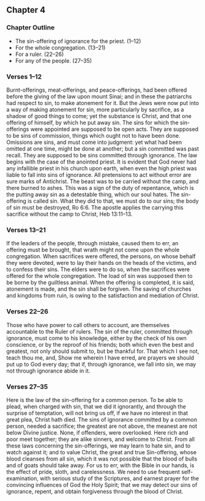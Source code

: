 ## Chapter 4

### Chapter Outline

- The sin-offering of ignorance for the priest. (1–12)
- For the whole congregation. (13–21)
- For a ruler. (22–26)
- For any of the people. (27–35)

### Verses 1–12

Burnt-offerings, meat-offerings, and peace-offerings, had been offered before the giving of the law upon mount Sinai; and in these the patriarchs had respect to sin, to make atonement for it. But the Jews were now put into a way of making atonement for sin, more particularly by sacrifice, as a shadow of good things to come; yet the substance is Christ, and that one offering of himself, by which he put away sin. The sins for which the sin-offerings were appointed are supposed to be open acts. They are supposed to be sins of commission, things which ought not to have been done. Omissions are sins, and must come into judgment: yet what had been omitted at one time, might be done at another; but a sin committed was past recall. They are supposed to be sins committed through ignorance. The law begins with the case of the anointed priest. It is evident that God never had any infallible priest in his church upon earth, when even the high priest was liable to fall into sins of ignorance. All pretensions to act without error are sure marks of Antichrist. The beast was to be carried without the camp, and there burned to ashes. This was a sign of the duty of repentance, which is the putting away sin as a detestable thing, which our soul hates. The sin-offering is called sin. What they did to that, we must do to our sins; the body of sin must be destroyed, Ro 6:6. The apostle applies the carrying this sacrifice without the camp to Christ, Heb 13:11–13.

### Verses 13–21

If the leaders of the people, through mistake, caused them to err, an offering must be brought, that wrath might not come upon the whole congregation. When sacrifices were offered, the persons, on whose behalf they were devoted, were to lay their hands on the heads of the victims, and to confess their sins. The elders were to do so, when the sacrifices were offered for the whole congregation. The load of sin was supposed then to be borne by the guiltless animal. When the offering is completed, it is said, atonement is made, and the sin shall be forgiven. The saving of churches and kingdoms from ruin, is owing to the satisfaction and mediation of Christ.

### Verses 22–26

Those who have power to call others to account, are themselves accountable to the Ruler of rulers. The sin of the ruler, committed through ignorance, must come to his knowledge, either by the check of his own conscience, or by the reproof of his friends; both which even the best and greatest, not only should submit to, but be thankful for. That which I see not, teach thou me, and, Show me wherein I have erred, are prayers we should put up to God every day; that if, through ignorance, we fall into sin, we may not through ignorance abide in it.

### Verses 27–35

Here is the law of the sin-offering for a common person. To be able to plead, when charged with sin, that we did it ignorantly, and through the surprise of temptation, will not bring us off, if we have no interest in that great plea, Christ hath died. The sins of ignorance committed by a common person, needed a sacrifice; the greatest are not above, the meanest are not below Divine justice. None, if offenders, were overlooked. Here rich and poor meet together; they are alike sinners, and welcome to Christ. From all these laws concerning the sin-offerings, we may learn to hate sin, and to watch against it; and to value Christ, the great and true Sin-offering, whose blood cleanses from all sin, which it was not possible that the blood of bulls and of goats should take away. For us to err, with the Bible in our hands, is the effect of pride, sloth, and carelessness. We need to use frequent self-examination, with serious study of the Scriptures, and earnest prayer for the convincing influences of God the Holy Spirit; that we may detect our sins of ignorance, repent, and obtain forgiveness through the blood of Christ.

